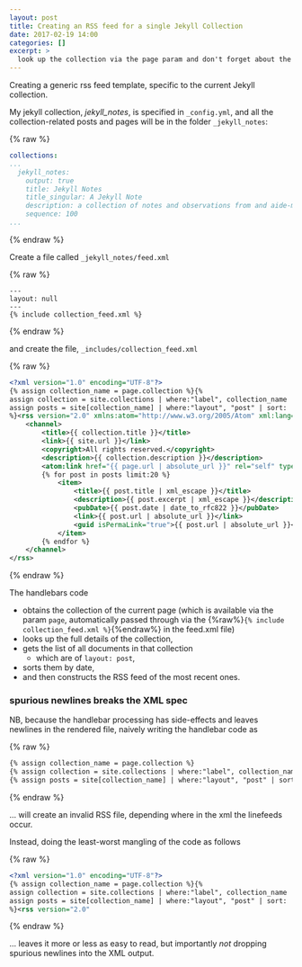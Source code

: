 ```yaml
---
layout: post
title: Creating an RSS feed for a single Jekyll Collection
date: 2017-02-19 14:00
categories: []
excerpt: >
  look up the collection via the page param and don't forget about the spurious newlines
---
```

Creating a generic rss feed template, specific to the current Jekyll collection.

My jekyll collection, _jekyll_notes_, is specified in `_config.yml`, and all the collection-related posts and pages will be in the folder `_jekyll_notes`:

{% raw %}
```yaml
collections:
...
  jekyll_notes:
    output: true
    title: Jekyll Notes
    title_singular: A Jekyll Note
    description: a collection of notes and observations from and aide-memoires for using Jekyll for the first time.
    sequence: 100
...
```
{% endraw %}

Create a file called `_jekyll_notes/feed.xml`

{% raw %}
```jekyll
---
layout: null
---
{% include collection_feed.xml %}
```
{% endraw %}

and create the file, `_includes/collection_feed.xml`

{% raw %}
```xml
<?xml version="1.0" encoding="UTF-8"?>
{% assign collection_name = page.collection %}{%
assign collection = site.collections | where:"label", collection_name | first %}{%
assign posts = site[collection_name] | where:"layout", "post" | sort: 'date')
%}<rss version="2.0" xmlns:atom="http://www.w3.org/2005/Atom" xml:lang="{{ site.lang }}">
    <channel>
        <title>{{ collection.title }}</title>
        <link>{{ site.url }}</link>
        <copyright>All rights reserved.</copyright>
        <description>{{ collection.description }}</description>
        <atom:link href="{{ page.url | absolute_url }}" rel="self" type="application/rss+xml" />
        {% for post in posts limit:20 %}
            <item>
                <title>{{ post.title | xml_escape }}</title>
                <description>{{ post.excerpt | xml_escape }}</description>
                <pubDate>{{ post.date | date_to_rfc822 }}</pubDate>
                <link>{{ post.url | absolute_url }}</link>
                <guid isPermaLink="true">{{ post.url | absolute_url }}</guid>
            </item>
        {% endfor %}
    </channel>
</rss>
```
{% endraw %}

The handlebars code
* obtains the collection of the current page (which is available via the param `page`, automatically passed through via the {%raw%}`{% include collection_feed.xml %}`{%endraw%} in the feed.xml file)
* looks up the full details of the collection,
* gets the list of all documents in that collection
   * which are of `layout: post`,
* sorts them by date,
* and then constructs the RSS feed of the most recent ones.

### spurious newlines breaks the XML spec

NB, because the handlebar processing has side-effects and leaves newlines in the rendered file, naively writing the handlebar code as

{% raw %}
```handlebars
{% assign collection_name = page.collection %}
{% assign collection = site.collections | where:"label", collection_name | first %}
{% assign posts = site[collection_name] | where:"layout", "post" | sort: 'date' %}
```
{% endraw %}

... will create an invalid RSS file, depending where in the xml the linefeeds occur.

Instead, doing the least-worst mangling of the code as follows

{% raw %}
```xml
<?xml version="1.0" encoding="UTF-8"?>
{% assign collection_name = page.collection %}{%
assign collection = site.collections | where:"label", collection_name | first %}{%
assign posts = site[collection_name] | where:"layout", "post" | sort: 'date')
%}<rss version="2.0"
```
{% endraw %}

... leaves it more or less as easy to read, but importantly *not* dropping spurious newlines into the XML output.
